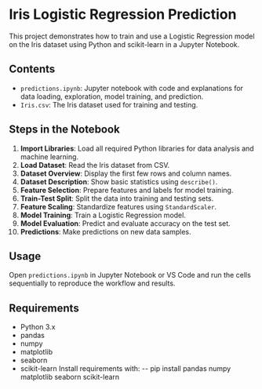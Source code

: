 # Iris Logistic Regression Prediction

This project demonstrates how to train and use a Logistic Regression model on the Iris dataset using Python and scikit-learn in a Jupyter Notebook.
## Contents
- `predictions.ipynb`: Jupyter notebook with code and explanations for data loading, exploration, model training, and prediction.
- `Iris.csv`: The Iris dataset used for training and testing.
## Steps in the Notebook
1. **Import Libraries**: Load all required Python libraries for data analysis and machine learning.
2. **Load Dataset**: Read the Iris dataset from CSV.
3. **Dataset Overview**: Display the first few rows and column names.
4. **Dataset Description**: Show basic statistics using `describe()`.
5. **Feature Selection**: Prepare features and labels for model training.
6. **Train-Test Split**: Split the data into training and testing sets.
7. **Feature Scaling**: Standardize features using `StandardScaler`.
8. **Model Training**: Train a Logistic Regression model.
9. **Model Evaluation**: Predict and evaluate accuracy on the test set.
10. **Predictions**: Make predictions on new data samples.
## Usage
Open `predictions.ipynb` in Jupyter Notebook or VS Code and run the cells sequentially to reproduce the workflow and results.

## Requirements
- Python 3.x
- pandas
- numpy
- matplotlib
- seaborn
- scikit-learn
Install requirements with:
-- pip install pandas numpy matplotlib seaborn scikit-learn
